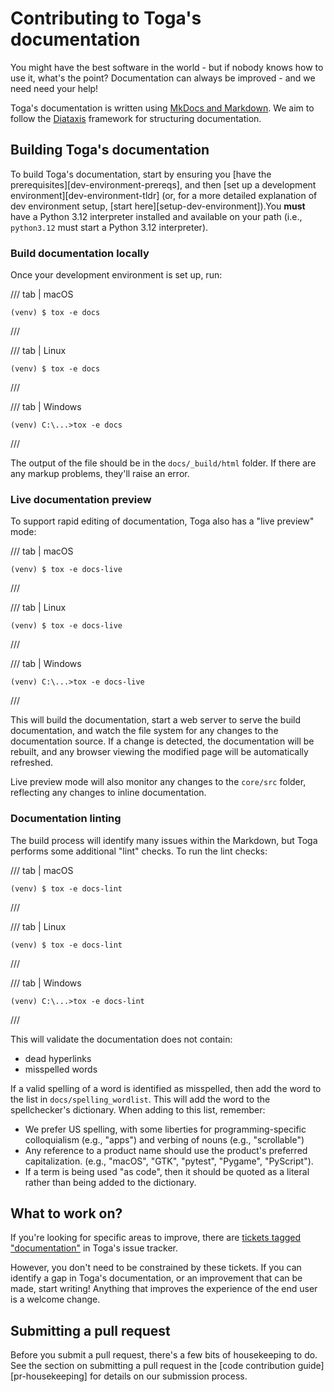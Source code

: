 # Contributing to Toga's documentation

You might have the best software in the world - but if nobody knows how to use it, what's the point? Documentation can always be improved - and we need need your help!

Toga's documentation is written using [MkDocs and Markdown](https://www.markdownguide.org/basic-syntax/). We aim to follow the [Diataxis](https://diataxis.fr) framework for structuring documentation.

## Building Toga's documentation

To build Toga's documentation, start by ensuring you [have the prerequisites][dev-environment-prereqs], and then [set up a development environment][dev-environment-tldr] (or, for a more detailed explanation of dev environment setup, [start here][setup-dev-environment]).You **must** have a Python 3.12 interpreter installed and available on your path (i.e., `python3.12` must start a Python 3.12 interpreter).

### Build documentation locally

Once your development environment is set up, run:

/// tab | macOS

```console
(venv) $ tox -e docs
```

///

/// tab | Linux

```console
(venv) $ tox -e docs
```

///

/// tab | Windows

```doscon
(venv) C:\...>tox -e docs
```

///

The output of the file should be in the `docs/_build/html` folder. If there are any markup problems, they'll raise an error.

### Live documentation preview

To support rapid editing of documentation, Toga also has a "live preview" mode:

/// tab | macOS

```console
(venv) $ tox -e docs-live
```

///

/// tab | Linux

```console
(venv) $ tox -e docs-live
```

///

/// tab | Windows

```doscon
(venv) C:\...>tox -e docs-live
```

///

This will build the documentation, start a web server to serve the build documentation, and watch the file system for any changes to the documentation source. If a change is detected, the documentation will be rebuilt, and any browser viewing the modified page will be automatically refreshed.

Live preview mode will also monitor any changes to the `core/src` folder, reflecting any changes to inline documentation.

### Documentation linting

The build process will identify many issues within the Markdown, but Toga performs some additional "lint" checks. To run the lint checks:

/// tab | macOS

```console
(venv) $ tox -e docs-lint
```

///

/// tab | Linux

```console
(venv) $ tox -e docs-lint
```

///

/// tab | Windows

```doscon
(venv) C:\...>tox -e docs-lint
```

///

This will validate the documentation does not contain:

- dead hyperlinks
- misspelled words

If a valid spelling of a word is identified as misspelled, then add the word to the list in `docs/spelling_wordlist`. This will add the word to the spellchecker's dictionary. When adding to this list, remember:

- We prefer US spelling, with some liberties for programming-specific colloquialism (e.g., "apps") and verbing of nouns (e.g., "scrollable")
- Any reference to a product name should use the product's preferred capitalization. (e.g., "macOS", "GTK", "pytest", "Pygame", "PyScript").
- If a term is being used "as code", then it should be quoted as a literal rather than being added to the dictionary.

## What to work on?

If you're looking for specific areas to improve, there are [tickets tagged "documentation"](https://github.com/beeware/toga/issues?q=is%3Aopen+is%3Aissue+label%3Adocumentation) in Toga's issue tracker.

However, you don't need to be constrained by these tickets. If you can identify a gap in Toga's documentation, or an improvement that can be made, start writing! Anything that improves the experience of the end user is a welcome change.

## Submitting a pull request

Before you submit a pull request, there's a few bits of housekeeping to do. See the section on submitting a pull request in the [code contribution guide][pr-housekeeping] for details on our submission process.
